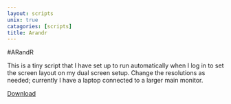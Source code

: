 ```yaml
---
layout: scripts
unix: true
catagories: [scripts]
title: Arandr
---
```

#ARandR

This is a tiny script that I have set up to run automatically when I
log in to set the screen layout on my dual screen setup. Change the
resolutions as needed; currently I have a laptop connected to a larger
main monitor.

<a href="https://github.com/jaw42/dotfiles/raw/master/system/screenlayout.symlink/default.sh">
<i class="icon-cloud-download"> </i> Download</a>
